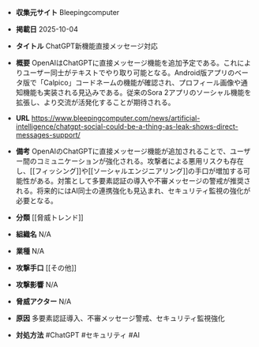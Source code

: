 - **収集元サイト**
Bleepingcomputer

- **掲載日**
2025-10-04

- **タイトル**
ChatGPT新機能直接メッセージ対応

- **概要**
OpenAIはChatGPTに直接メッセージ機能を追加予定である。これによりユーザー同士がテキストでやり取り可能となる。Android版アプリのベータ版で「Calpico」コードネームの機能が確認され、プロフィール画像や通知機能も実装される見込みである。従来のSora 2アプリのソーシャル機能を拡張し、より交流が活発化することが期待される。

- **URL**
https://www.bleepingcomputer.com/news/artificial-intelligence/chatgpt-social-could-be-a-thing-as-leak-shows-direct-messages-support/

- **備考**
OpenAIのChatGPTに直接メッセージ機能が追加されることで、ユーザー間のコミュニケーションが強化される。攻撃者による悪用リスクも存在し、[[フィッシング]]や[[ソーシャルエンジニアリング]]の手口が増加する可能性がある。対策として多要素認証の導入や不審メッセージの警戒が推奨される。将来的にはAI同士の連携強化も見込まれ、セキュリティ監視の強化が必要となる。

- **分類**
[[脅威トレンド]]

- **組織名**
N/A

- **業種**
N/A

- **攻撃手口**
[[その他]]

- **攻撃影響**
N/A

- **脅威アクター**
N/A

- **原因**
多要素認証導入、不審メッセージ警戒、セキュリティ監視強化

- **対処方法**
#ChatGPT #セキュリティ #AI
